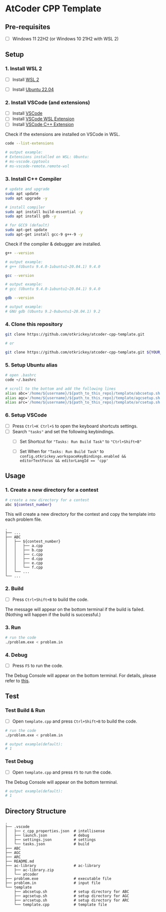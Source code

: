 # AtCoder CPP Template

## Pre-requisites

- [ ] Windows 11 22H2 (or Windows 10 21H2 with WSL 2)


## Setup

### 1. Install WSL 2
- [ ] Install [WSL 2](https://docs.microsoft.com/en-us/windows/wsl/install-win10)
- [ ] Install [Ubuntu 22.04](https://www.microsoft.com/store/apps/9N6SVWS3RX71)


### 2. Install VSCode (and extensions)
- [ ] Install [VSCode](https://code.visualstudio.com/)
- [ ] Install [VSCode WSL Extension](https://marketplace.visualstudio.com/items?itemName=ms-vscode-remote.remote-wsl)
- [ ] Install [VSCode C++ Extension](https://marketplace.visualstudio.com/items?itemName=ms-vscode.cpptools)

Check if the extensions are installed on VSCode in WSL.

```bash
code --list-extensions

# output example:
# Extensions installed on WSL: Ubuntu:
# ms-vscode.cpptools
# ms-vscode-remote.remote-wsl
```


### 3. Install C++ Compiler

```bash
# update and upgrade
sudo apt update
sudo apt upgrade -y
```

```bash
# install compiler
sudo apt install build-essential -y
sudo apt install gdb -y

# for GCC9 (default)
sudo apt-get update
sudo apt-get install gcc-9 g++-9 -y
```

Check if the compiler & debugger are installed.
```bash
g++ --version

# output example:
# g++ (Ubuntu 9.4.0-1ubuntu1~20.04.1) 9.4.0

gcc --version

# output example:
# gcc (Ubuntu 9.4.0-1ubuntu1~20.04.1) 9.4.0

gdb --version

# output example:
# GNU gdb (Ubuntu 9.2-0ubuntu1~20.04.1) 9.2
```


### 4. Clone this repository

```bash
git clone https://github.com/otkrickey/atcoder-cpp-template.git

# or

git clone https://github.com/otkrickey/atcoder-cpp-template.git ${YOUR_DIRECTORY}
```


### 5. Setup Ubuntu alias

```bash
# open .bashrc
code ~/.bashrc
```

```bash
# scroll to the bottom and add the following lines
alias abc='/home/${username}/${path_to_this_repo}/template/abcsetup.sh'
alias agc='/home/${username}/${path_to_this_repo}/template/agcsetup.sh'
alias arc='/home/${username}/${path_to_this_repo}/template/arcsetup.sh'
```


### 6. Setup VSCode

- [ ] Press `Ctrl+K Ctrl+S` to open the keyboard shortcuts settings.
- [ ] Search `"tasks"` and set the following keybindings.
    - [ ] Set Shortcut for `"Tasks: Run Build Task"` to `"Ctrl+Shift+B"`
    - [ ] Set When for `"Tasks: Run Build Task"` to `config.otkrickey.workspaceKeyBindings.enabled && editorTextFocus && editorLangId == 'cpp'`


## Usage

### 1. Create a new directory for a contest

```bash
# create a new directory for a contest
abc ${contest_number}
```

This will create a new directory for the contest and copy the template into each problem file.

```
.
├── ...
├── ABC
│   ├── ${contest_number}
│   │   ├── a.cpp
│   │   ├── b.cpp
│   │   ├── c.cpp
│   │   ├── d.cpp
│   │   ├── e.cpp
│   │   └── f.cpp
│   └── ...
└── ...
```


### 2. Build

- [ ] Press `Ctrl+Shift+B` to build the code.

The message will appear on the bottom terminal if the build is failed. (Nothing will happen if the build is successful.)


### 3. Run

```bash
# run the code
./problem.exe < problem.in
```


### 4. Debug

- [ ] Press `F5` to run the code.

The Debug Console will appear on the bottom terminal.
For details, please refer to [this](https://code.visualstudio.com/docs/editor/debugging).


## Test

### Test Build & Run

- [ ] Open `template.cpp` and press `Ctrl+Shift+B` to build the code.

```bash
# run the code
./problem.exe < problem.in

# output example(default):
# 1
```


### Test Debug

- [ ] Open `template.cpp` and press `F5` to run the code.

The Debug Console will appear on the bottom terminal.

```bash
# output example(default):
# 1
```


## Directory Structure

```
.
├── .vscode
│   ├── c_cpp_properties.json  # intellisense
│   ├── launch.json            # debug
│   ├── settings.json          # settings
│   └── tasks.json             # build
├── ABC
├── AGC
├── ARC
├── README.md
├── ac-library                 # ac-library
│   ├── ac-library.zip
│   └── atcoder
├── problem.exe                # executable file
├── problem.in                 # input file
└── template
    ├── abcsetup.sh            # setup directory for ABC
    ├── agcsetup.sh            # setup directory for AGC
    ├── arcsetup.sh            # setup directory for ARC
    └── template.cpp           # template file
```

